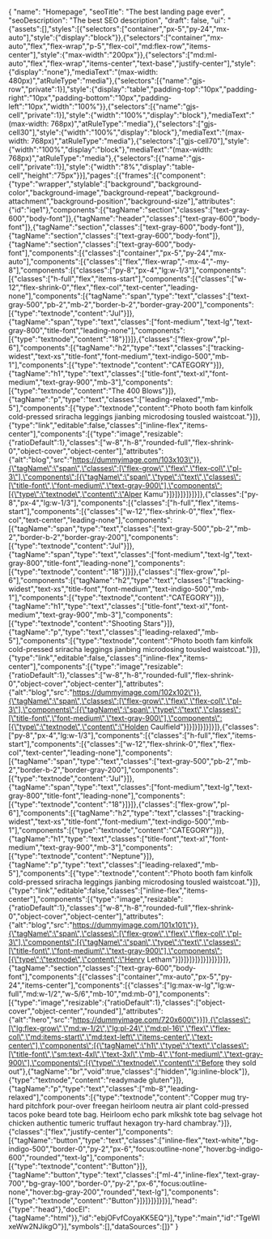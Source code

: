 {
  "name": "Homepage",
  "seoTitle": "The best landing page ever",
  "seoDescription": "The best SEO description",
  "draft": false,
  "ui": "{\"assets\":[],\"styles\":[{\"selectors\":[\"container\",\"px-5\",\"py-24\",\"mx-auto\"],\"style\":{\"display\":\"block\"}},{\"selectors\":[\"container\",\"mx-auto\",\"flex\",\"flex-wrap\",\"p-5\",\"flex-col\",\"md:flex-row\",\"items-center\"],\"style\":{\"max-width\":\"200px\"}},{\"selectors\":[\"md:ml-auto\",\"flex\",\"flex-wrap\",\"items-center\",\"text-base\",\"justify-center\"],\"style\":{\"display\":\"none\"},\"mediaText\":\"(max-width: 480px)\",\"atRuleType\":\"media\"},{\"selectors\":[{\"name\":\"gjs-row\",\"private\":1}],\"style\":{\"display\":\"table\",\"padding-top\":\"10px\",\"padding-right\":\"10px\",\"padding-bottom\":\"10px\",\"padding-left\":\"10px\",\"width\":\"100%\"}},{\"selectors\":[{\"name\":\"gjs-cell\",\"private\":1}],\"style\":{\"width\":\"100%\",\"display\":\"block\"},\"mediaText\":\"(max-width: 768px)\",\"atRuleType\":\"media\"},{\"selectors\":[\"gjs-cell30\"],\"style\":{\"width\":\"100%\",\"display\":\"block\"},\"mediaText\":\"(max-width: 768px)\",\"atRuleType\":\"media\"},{\"selectors\":[\"gjs-cell70\"],\"style\":{\"width\":\"100%\",\"display\":\"block\"},\"mediaText\":\"(max-width: 768px)\",\"atRuleType\":\"media\"},{\"selectors\":[{\"name\":\"gjs-cell\",\"private\":1}],\"style\":{\"width\":\"8%\",\"display\":\"table-cell\",\"height\":\"75px\"}}],\"pages\":[{\"frames\":[{\"component\":{\"type\":\"wrapper\",\"stylable\":[\"background\",\"background-color\",\"background-image\",\"background-repeat\",\"background-attachment\",\"background-position\",\"background-size\"],\"attributes\":{\"id\":\"iqe1\"},\"components\":[{\"tagName\":\"section\",\"classes\":[\"text-gray-600\",\"body-font\"]},{\"tagName\":\"header\",\"classes\":[\"text-gray-600\",\"body-font\"]},{\"tagName\":\"section\",\"classes\":[\"text-gray-600\",\"body-font\"]},{\"tagName\":\"section\",\"classes\":[\"text-gray-600\",\"body-font\"]},{\"tagName\":\"section\",\"classes\":[\"text-gray-600\",\"body-font\"],\"components\":[{\"classes\":[\"container\",\"px-5\",\"py-24\",\"mx-auto\"],\"components\":[{\"classes\":[\"flex\",\"flex-wrap\",\"-mx-4\",\"-my-8\"],\"components\":[{\"classes\":[\"py-8\",\"px-4\",\"lg:w-1/3\"],\"components\":[{\"classes\":[\"h-full\",\"flex\",\"items-start\"],\"components\":[{\"classes\":[\"w-12\",\"flex-shrink-0\",\"flex\",\"flex-col\",\"text-center\",\"leading-none\"],\"components\":[{\"tagName\":\"span\",\"type\":\"text\",\"classes\":[\"text-gray-500\",\"pb-2\",\"mb-2\",\"border-b-2\",\"border-gray-200\"],\"components\":[{\"type\":\"textnode\",\"content\":\"Jul\"}]},{\"tagName\":\"span\",\"type\":\"text\",\"classes\":[\"font-medium\",\"text-lg\",\"text-gray-800\",\"title-font\",\"leading-none\"],\"components\":[{\"type\":\"textnode\",\"content\":\"18\"}]}]},{\"classes\":[\"flex-grow\",\"pl-6\"],\"components\":[{\"tagName\":\"h2\",\"type\":\"text\",\"classes\":[\"tracking-widest\",\"text-xs\",\"title-font\",\"font-medium\",\"text-indigo-500\",\"mb-1\"],\"components\":[{\"type\":\"textnode\",\"content\":\"CATEGORY\"}]},{\"tagName\":\"h1\",\"type\":\"text\",\"classes\":[\"title-font\",\"text-xl\",\"font-medium\",\"text-gray-900\",\"mb-3\"],\"components\":[{\"type\":\"textnode\",\"content\":\"The 400 Blows\"}]},{\"tagName\":\"p\",\"type\":\"text\",\"classes\":[\"leading-relaxed\",\"mb-5\"],\"components\":[{\"type\":\"textnode\",\"content\":\"Photo booth fam kinfolk cold-pressed sriracha leggings jianbing microdosing tousled waistcoat.\"}]},{\"type\":\"link\",\"editable\":false,\"classes\":[\"inline-flex\",\"items-center\"],\"components\":[{\"type\":\"image\",\"resizable\":{\"ratioDefault\":1},\"classes\":[\"w-8\",\"h-8\",\"rounded-full\",\"flex-shrink-0\",\"object-cover\",\"object-center\"],\"attributes\":{\"alt\":\"blog\",\"src\":\"https://dummyimage.com/103x103\"}},{\"tagName\":\"span\",\"classes\":[\"flex-grow\",\"flex\",\"flex-col\",\"pl-3\"],\"components\":[{\"tagName\":\"span\",\"type\":\"text\",\"classes\":[\"title-font\",\"font-medium\",\"text-gray-900\"],\"components\":[{\"type\":\"textnode\",\"content\":\"Alper Kamu\"}]}]}]}]}]}]},{\"classes\":[\"py-8\",\"px-4\",\"lg:w-1/3\"],\"components\":[{\"classes\":[\"h-full\",\"flex\",\"items-start\"],\"components\":[{\"classes\":[\"w-12\",\"flex-shrink-0\",\"flex\",\"flex-col\",\"text-center\",\"leading-none\"],\"components\":[{\"tagName\":\"span\",\"type\":\"text\",\"classes\":[\"text-gray-500\",\"pb-2\",\"mb-2\",\"border-b-2\",\"border-gray-200\"],\"components\":[{\"type\":\"textnode\",\"content\":\"Jul\"}]},{\"tagName\":\"span\",\"type\":\"text\",\"classes\":[\"font-medium\",\"text-lg\",\"text-gray-800\",\"title-font\",\"leading-none\"],\"components\":[{\"type\":\"textnode\",\"content\":\"18\"}]}]},{\"classes\":[\"flex-grow\",\"pl-6\"],\"components\":[{\"tagName\":\"h2\",\"type\":\"text\",\"classes\":[\"tracking-widest\",\"text-xs\",\"title-font\",\"font-medium\",\"text-indigo-500\",\"mb-1\"],\"components\":[{\"type\":\"textnode\",\"content\":\"CATEGORY\"}]},{\"tagName\":\"h1\",\"type\":\"text\",\"classes\":[\"title-font\",\"text-xl\",\"font-medium\",\"text-gray-900\",\"mb-3\"],\"components\":[{\"type\":\"textnode\",\"content\":\"Shooting Stars\"}]},{\"tagName\":\"p\",\"type\":\"text\",\"classes\":[\"leading-relaxed\",\"mb-5\"],\"components\":[{\"type\":\"textnode\",\"content\":\"Photo booth fam kinfolk cold-pressed sriracha leggings jianbing microdosing tousled waistcoat.\"}]},{\"type\":\"link\",\"editable\":false,\"classes\":[\"inline-flex\",\"items-center\"],\"components\":[{\"type\":\"image\",\"resizable\":{\"ratioDefault\":1},\"classes\":[\"w-8\",\"h-8\",\"rounded-full\",\"flex-shrink-0\",\"object-cover\",\"object-center\"],\"attributes\":{\"alt\":\"blog\",\"src\":\"https://dummyimage.com/102x102\"}},{\"tagName\":\"span\",\"classes\":[\"flex-grow\",\"flex\",\"flex-col\",\"pl-3\"],\"components\":[{\"tagName\":\"span\",\"type\":\"text\",\"classes\":[\"title-font\",\"font-medium\",\"text-gray-900\"],\"components\":[{\"type\":\"textnode\",\"content\":\"Holden Caulfield\"}]}]}]}]}]}]},{\"classes\":[\"py-8\",\"px-4\",\"lg:w-1/3\"],\"components\":[{\"classes\":[\"h-full\",\"flex\",\"items-start\"],\"components\":[{\"classes\":[\"w-12\",\"flex-shrink-0\",\"flex\",\"flex-col\",\"text-center\",\"leading-none\"],\"components\":[{\"tagName\":\"span\",\"type\":\"text\",\"classes\":[\"text-gray-500\",\"pb-2\",\"mb-2\",\"border-b-2\",\"border-gray-200\"],\"components\":[{\"type\":\"textnode\",\"content\":\"Jul\"}]},{\"tagName\":\"span\",\"type\":\"text\",\"classes\":[\"font-medium\",\"text-lg\",\"text-gray-800\",\"title-font\",\"leading-none\"],\"components\":[{\"type\":\"textnode\",\"content\":\"18\"}]}]},{\"classes\":[\"flex-grow\",\"pl-6\"],\"components\":[{\"tagName\":\"h2\",\"type\":\"text\",\"classes\":[\"tracking-widest\",\"text-xs\",\"title-font\",\"font-medium\",\"text-indigo-500\",\"mb-1\"],\"components\":[{\"type\":\"textnode\",\"content\":\"CATEGORY\"}]},{\"tagName\":\"h1\",\"type\":\"text\",\"classes\":[\"title-font\",\"text-xl\",\"font-medium\",\"text-gray-900\",\"mb-3\"],\"components\":[{\"type\":\"textnode\",\"content\":\"Neptune\"}]},{\"tagName\":\"p\",\"type\":\"text\",\"classes\":[\"leading-relaxed\",\"mb-5\"],\"components\":[{\"type\":\"textnode\",\"content\":\"Photo booth fam kinfolk cold-pressed sriracha leggings jianbing microdosing tousled waistcoat.\"}]},{\"type\":\"link\",\"editable\":false,\"classes\":[\"inline-flex\",\"items-center\"],\"components\":[{\"type\":\"image\",\"resizable\":{\"ratioDefault\":1},\"classes\":[\"w-8\",\"h-8\",\"rounded-full\",\"flex-shrink-0\",\"object-cover\",\"object-center\"],\"attributes\":{\"alt\":\"blog\",\"src\":\"https://dummyimage.com/101x101\"}},{\"tagName\":\"span\",\"classes\":[\"flex-grow\",\"flex\",\"flex-col\",\"pl-3\"],\"components\":[{\"tagName\":\"span\",\"type\":\"text\",\"classes\":[\"title-font\",\"font-medium\",\"text-gray-900\"],\"components\":[{\"type\":\"textnode\",\"content\":\"Henry Letham\"}]}]}]}]}]}]}]}]}]},{\"tagName\":\"section\",\"classes\":[\"text-gray-600\",\"body-font\"],\"components\":[{\"classes\":[\"container\",\"mx-auto\",\"px-5\",\"py-24\",\"items-center\"],\"components\":[{\"classes\":[\"lg:max-w-lg\",\"lg:w-full\",\"md:w-1/2\",\"w-5/6\",\"mb-10\",\"md:mb-0\"],\"components\":[{\"type\":\"image\",\"resizable\":{\"ratioDefault\":1},\"classes\":[\"object-cover\",\"object-center\",\"rounded\"],\"attributes\":{\"alt\":\"hero\",\"src\":\"https://dummyimage.com/720x600\"}}]},{\"classes\":[\"lg:flex-grow\",\"md:w-1/2\",\"lg:pl-24\",\"md:pl-16\",\"flex\",\"flex-col\",\"md:items-start\",\"md:text-left\",\"items-center\",\"text-center\"],\"components\":[{\"tagName\":\"h1\",\"type\":\"text\",\"classes\":[\"title-font\",\"sm:text-4xl\",\"text-3xl\",\"mb-4\",\"font-medium\",\"text-gray-900\"],\"components\":[{\"type\":\"textnode\",\"content\":\"Before they sold out\"},{\"tagName\":\"br\",\"void\":true,\"classes\":[\"hidden\",\"lg:inline-block\"]},{\"type\":\"textnode\",\"content\":\"readymade gluten\"}]},{\"tagName\":\"p\",\"type\":\"text\",\"classes\":[\"mb-8\",\"leading-relaxed\"],\"components\":[{\"type\":\"textnode\",\"content\":\"Copper mug try-hard pitchfork pour-over freegan heirloom neutra air plant cold-pressed tacos poke beard tote bag. Heirloom echo park mlkshk tote bag selvage hot chicken authentic tumeric truffaut hexagon try-hard chambray.\"}]},{\"classes\":[\"flex\",\"justify-center\"],\"components\":[{\"tagName\":\"button\",\"type\":\"text\",\"classes\":[\"inline-flex\",\"text-white\",\"bg-indigo-500\",\"border-0\",\"py-2\",\"px-6\",\"focus:outline-none\",\"hover:bg-indigo-600\",\"rounded\",\"text-lg\"],\"components\":[{\"type\":\"textnode\",\"content\":\"Button\"}]},{\"tagName\":\"button\",\"type\":\"text\",\"classes\":[\"ml-4\",\"inline-flex\",\"text-gray-700\",\"bg-gray-100\",\"border-0\",\"py-2\",\"px-6\",\"focus:outline-none\",\"hover:bg-gray-200\",\"rounded\",\"text-lg\"],\"components\":[{\"type\":\"textnode\",\"content\":\"Button\"}]}]}]}]}]}],\"head\":{\"type\":\"head\"},\"docEl\":{\"tagName\":\"html\"}},\"id\":\"ebjOFvfCoyaKK5EQ\"}],\"type\":\"main\",\"id\":\"TgeWlxeWw2NJikgO\"}],\"symbols\":[],\"dataSources\":[]}"
}